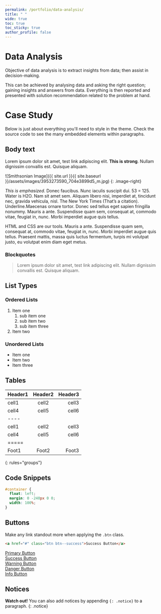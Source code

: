 ```yaml
---
permalink: /portfolio/data-analysis/
title: " "
wide: true
toc: true
toc_sticky: true
author_profile: false
---
```

# Data Analysis

Objective of data analysis is to extract insights from data; then assist in decision-making. 

This can be achieved by analysing data and asking the right question; gaining insights and answers from data.  Everything is then reported and presented with solution recommendation related to the problem at hand.

# Case Study

Below is just about everything you'll need to style in the theme. Check the source code to see the many embedded elements within paragraphs.

## Body text

Lorem ipsum dolor sit amet, test link adipiscing elit. **This is strong**. Nullam dignissim convallis est. Quisque aliquam.

![Smithsonian Image]({{ site.url }}{{ site.baseurl }}/assets/images/3953273590_704e3899d5_m.jpg)
{: .image-right}

*This is emphasized*. Donec faucibus. Nunc iaculis suscipit dui. 53 = 125. Water is H2O. Nam sit amet sem. Aliquam libero nisi, imperdiet at, tincidunt nec, gravida vehicula, nisl. The New York Times (That’s a citation). Underline.Maecenas ornare tortor. Donec sed tellus eget sapien fringilla nonummy. Mauris a ante. Suspendisse quam sem, consequat at, commodo vitae, feugiat in, nunc. Morbi imperdiet augue quis tellus.

HTML and CSS are our tools. Mauris a ante. Suspendisse quam sem, consequat at, commodo vitae, feugiat in, nunc. Morbi imperdiet augue quis tellus. Praesent mattis, massa quis luctus fermentum, turpis mi volutpat justo, eu volutpat enim diam eget metus.

### Blockquotes

> Lorem ipsum dolor sit amet, test link adipiscing elit. Nullam dignissim convallis est. Quisque aliquam.

## List Types

### Ordered Lists

1. Item one
   1. sub item one
   2. sub item two
   3. sub item three
2. Item two

### Unordered Lists

* Item one
* Item two
* Item three

## Tables

| Header1 | Header2 | Header3 |
|:--------|:-------:|--------:|
| cell1   | cell2   | cell3   |
| cell4   | cell5   | cell6   |
|----
| cell1   | cell2   | cell3   |
| cell4   | cell5   | cell6   |
|=====
| Foot1   | Foot2   | Foot3
{: rules="groups"}

## Code Snippets

```css
#container {
  float: left;
  margin: 0 -240px 0 0;
  width: 100%;
}
```

## Buttons

Make any link standout more when applying the `.btn` class.

```html
<a href="#" class="btn btn--success">Success Button</a>
```

<div markdown="0"><a href="#" class="btn">Primary Button</a></div>
<div markdown="0"><a href="#" class="btn btn--success">Success Button</a></div>
<div markdown="0"><a href="#" class="btn btn--warning">Warning Button</a></div>
<div markdown="0"><a href="#" class="btn btn--danger">Danger Button</a></div>
<div markdown="0"><a href="#" class="btn btn--info">Info Button</a></div>

## Notices

**Watch out!** You can also add notices by appending `{: .notice}` to a paragraph.
{: .notice}

